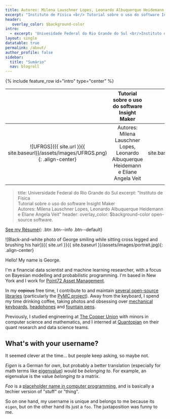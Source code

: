 ```yaml
---
title: Autores: Milena Lauschner Lopes, Leonardo Albuquerque Heidemann e Eliane Angela Veit
excerpt: "Instituto de Física <br/> Tutorial sobre o uso do software Insight Maker <br/> Autores: Milena Lauschner Lopes, Leonardo Albuquerque Heidemann e Eliane Angela Veit"
header:
   overlay_color: $background-color
intro: 
  - excerpt: 'Univesidade Federal do Rio Grande do Sul <br/>Instituto de Física '
layout: single
datatable: true
permalink: /about/
author_profile: false
sidebar:
  title: "Sumário"
  nav: blogroll
---
```

{% include feature_row id="intro" type="center" %}

|                	| Tutorial sobre o uso do software Insight Maker|                	|
|:----:           |                  :----:	                   |      :-----:   	|
|![UFRGS]({{ site.url }}{{ site.baseurl}}/assets/images/UFRGS.png){: .align-center}|Autores: Milena Lauschner Lopes, Leonardo Albuquerque Heidemann e Eliane Angela Veit|![IF]({{ site.url }}{{ site.baseurl}}/assets/images/IF.png){: .align-center}|
||||


> title: Universidade Federal do Rio Grande do Sul
excerpt: "Instituto de Física <br/> Tutorial sobre o uso do software Insight Maker <br/> Autores: Milena Lauschner Lopes, Leonardo Albuquerque Heidemann e Eliane Angela Veit"
> header:
  overlay_color: $background-color
> open-source software.

[<i class="fas fa-file-pdf"></i> See my
Résumé](https://ln2.sync.com/dl/37ab0c9b0/pu7bvjv3-9gv6sjie-ggmayp6u-jy8jr59r){:
.btn .btn--info .btn--default}

![Black-and-white photo of George smiling while sitting cross legged and
brushing his hair]({{ site.url }}{{ site.baseurl
}}/assets/images/portrait.jpg){: .align-center}

Hello! My name is George.

I'm a financial data scientist and machine learning researcher, with a focus on
Bayesian modelling and probabilistic programming. I'm based in New York and I
work for [Point72 Asset Management](http://point72.com).

In my ~~copious~~ free time, I contribute to and maintain [several open-source
libraries](https://eigenfoo.xyz/work/#software) (particularly the [PyMC
project](https://github.com/pymc-devs)). Away from the keyboard, I spend my time
drinking coffee, taking photos and obsessing over [mechanical
keyboards](https://www.reddit.com/r/MechanicalKeyboards/),
[headphones](https://www.reddit.com/r/headphones/) and [fountain
pens](https://www.reddit.com/r/fountainpens/).

Previously, I studied engineering at [The Cooper
Union](http://cooper.edu/welcome) with minors in computer science and
mathematics, and I interned at [Quantopian](https://www.quantopian.com/) on
their quant research and data science teams.

## What's with your username?

It seemed clever at the time... but people keep asking, so maybe not.

_Eigen_ is a German for _own_, but probably a better translation (especially for
math terms like
[eigenvalue](https://en.wikipedia.org/wiki/Eigenvalues_and_eigenvectors)) would
be _belonging to_. For example, an eigenvalue is the value _belonging to_ a
matrix.

_Foo_ is a [placeholder name in computer
programming](https://en.wikipedia.org/wiki/Foobar), and is basically a techier
version of "stuff" or "thing".

So on one hand, my username is unique and belongs to me because its `eigen`, but
on the other hand its just a `foo`. The juxtaposition was funny to me.
